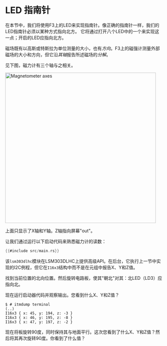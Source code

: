 # LED 指南针

在本节中，我们将使用F3上的LED来实现指南针。像正确的指南针一样，我们的LED指南针必须以某种方式指向北方。
它将通过打开八个LED中的一个来实现这一点；开启的LED应指向北方。

磁场既有以高斯或特斯拉为单位测量的大小，也有*方向*。F3上的磁强计测量外部磁场的大小和方向，但它沿*其轴*报告所述磁场的*分解*。

见下图，磁力计有三个轴与之相关。

<p>
<img height=480 title="Magnetometer axes" src="../assets/f3-lsm303dlhc.png">
</p>

上面只显示了X轴和Y轴。Z轴指向屏幕"out"。

让我们通过运行以下启动代码来熟悉磁力计的读数：

``` rust
{{#include src/main.rs}}
```

该`lsm303dlhc`模块在LSM303DLHC上提供高级API。在后台，它执行上一节中实现的I2C例程，但它在`I16x3`结构中而不是在元组中报告X、Y和Z值。

找到当前位置的北向位置。然后旋转电路板，使其"朝北"对其：北LED（LD3）应指向北。

现在运行启动器代码并观察输出。您看到什么X、Y和Z值？

``` console
$ # itmdump terminal
(..)
I16x3 { x: 45, y: 194, z: -3 }
I16x3 { x: 46, y: 195, z: -8 }
I16x3 { x: 47, y: 197, z: -2 }
```

现在将板旋转90度，同时保持其与地面平行。这次您看到了什么X、Y和Z值？然后将其再次旋转90度。你看到了什么值？
